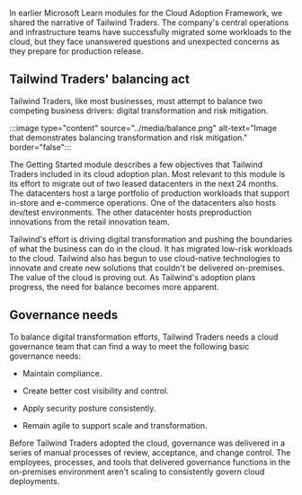 In earlier Microsoft Learn modules for the Cloud Adoption Framework, we shared the narrative of Tailwind Traders. The company's central operations and infrastructure teams have successfully migrated some workloads to the cloud, but they face unanswered questions and unexpected concerns as they prepare for production release.

## Tailwind Traders' balancing act

Tailwind Traders, like most businesses, must attempt to balance two competing business drivers: digital transformation and risk mitigation.

:::image type="content" source="../media/balance.png" alt-text="Image that demonstrates balancing transformation and risk mitigation." border="false":::

The Getting Started module describes a few objectives that Tailwind Traders included in its cloud adoption plan. Most relevant to this module is its effort to migrate out of two leased datacenters in the next 24 months. The datacenters host a large portfolio of production workloads that support in-store and e-commerce operations. One of the datacenters also hosts dev/test environments. The other datacenter hosts preproduction innovations from the retail innovation team.

Tailwind's effort is driving digital transformation and pushing the boundaries of what the business can do in the cloud. It has migrated low-risk workloads to the cloud. Tailwind also has begun to use cloud-native technologies to innovate and create new solutions that couldn't be delivered on-premises. The value of the cloud is proving out. As Tailwind's adoption plans progress, the need for balance becomes more apparent.

## Governance needs

To balance digital transformation efforts, Tailwind Traders needs a cloud governance team that can find a way to meet the following basic governance needs:

- Maintain compliance.

- Create better cost visibility and control.
- Apply security posture consistently.
- Remain agile to support scale and transformation.

Before Tailwind Traders adopted the cloud, governance was delivered in a series of manual processes of review, acceptance, and change control. The employees, processes, and tools that delivered governance functions in the on-premises environment aren't scaling to consistently govern cloud deployments.

<!--In this module, we'll evaluate what's not working and resolve the issue..-->
